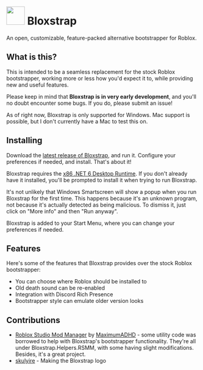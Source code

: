 # <img src="https://github.com/pizzaboxer/bloxstrap/raw/main/Bloxstrap/Resources/IconBloxstrap-png.png" width="48"/> Bloxstrap

An open, customizable, feature-packed alternative bootstrapper for Roblox.

## What is this?
This is intended to be a seamless replacement for the stock Roblox bootstrapper, working more or less how you'd expect it to, while providing new and useful features.
 
Please keep in mind that **Bloxstrap is in very early development**, and you'll no doubt encounter some bugs. If you do, please submit an issue!
 
As of right now, Bloxstrap is only supported for Windows. Mac support is possible, but I don't currently have a Mac to test this on.
 
## Installing
Download the [latest release of Bloxstrap](https://github.com/pizzaboxer/bloxstrap/releases/latest), and run it. Configure your preferences if needed, and install. That's about it!

Bloxstrap requires the [x86 .NET 6 Desktop Runtime](https://dotnet.microsoft.com/en-us/download/dotnet/thank-you/runtime-desktop-6.0.8-windows-x86-installer). If you don't already have it installed, you'll be prompted to install it when trying to run Bloxstrap.
 
It's not unlikely that Windows Smartscreen will show a popup when you run Bloxstrap for the first time. This happens because it's an unknown program, not because it's actually detected as being malicious. To dismiss it, just click on "More info" and then "Run anyway".

Bloxstrap is added to your Start Menu, where you can change your preferences if needed.
 
## Features
Here's some of the features that Bloxstrap provides over the stock Roblox bootstrapper:

* You can choose where Roblox should be installed to
* Old death sound can be re-enabled
* Integration with Discord Rich Presence
* Bootstrapper style can emulate older version looks

## Contributions
* [Roblox Studio Mod Manager](https://github.com/MaximumADHD/Roblox-Studio-Mod-Manager) by [MaximumADHD](https://www.roblox.com/users/2032622/profile) - some utility code was borrowed to help with Bloxstrap's bootstrapper functionality. They're all under Bloxstrap.Helpers.RSMM, with some having slight modifications. Besides, it's a great project.
* [skulyire](https://www.roblox.com/users/2485612194/profile) - Making the Bloxstrap logo
